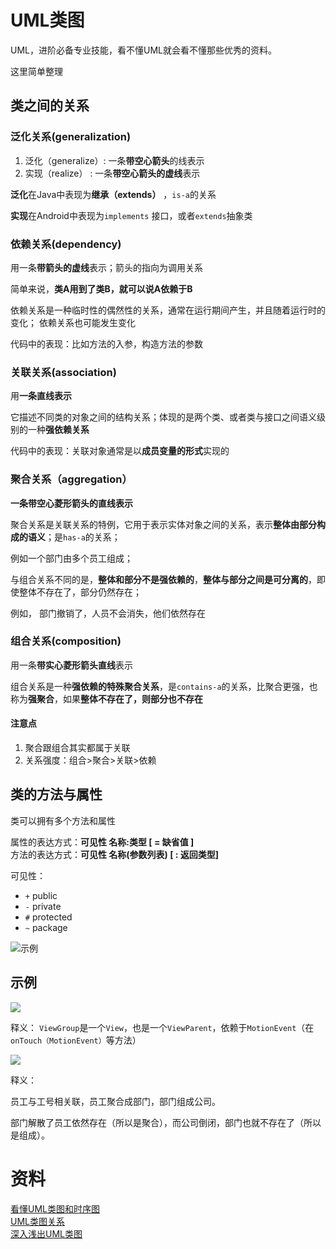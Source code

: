 # UML类图

UML，进阶必备专业技能，看不懂UML就会看不懂那些优秀的资料。   
 
这里简单整理  

## 类之间的关系

### 泛化关系(generalization)

1. 泛化（generalize）: 一条**带空心箭头**的线表示  
2. 实现（realize） : 一条**带空心箭头的虚线**表示


**泛化**在Java中表现为**继承（extends）** ，`is-a`的关系  

**实现**在Android中表现为`implements` 接口，或者`extends`抽象类   

### 依赖关系(dependency)

用一条**带箭头的虚线**表示；箭头的指向为调用关系    

简单来说，**类A用到了类B，就可以说A依赖于B**   

依赖关系是一种临时性的偶然性的关系，通常在运行期间产生，并且随着运行时的变化； 依赖关系也可能发生变化  

代码中的表现：比如方法的入参，构造方法的参数

### 关联关系(association)

用**一条直线表示**  

它描述不同类的对象之间的结构关系；体现的是两个类、或者类与接口之间语义级别的一种**强依赖关系**  
 
代码中的表现：关联对象通常是以**成员变量的形式**实现的  

### 聚合关系（aggregation）

**一条带空心菱形箭头的直线表示**  

聚合关系是关联关系的特例，它用于表示实体对象之间的关系，表示**整体由部分构成的语义**；是`has-a`的关系；

例如一个部门由多个员工组成；

与组合关系不同的是，**整体和部分不是强依赖的**，**整体与部分之间是可分离的**，即使整体不存在了，部分仍然存在；

例如， 部门撤销了，人员不会消失，他们依然存在  

### 组合关系(composition)

用一条**带实心菱形箭头直线**表示   

组合关系是一种**强依赖的特殊聚合关系**，是`contains-a`的关系，比聚合更强，也称为**强聚合**，如果**整体不存在了，则部分也不存在**


#### 注意点

1. 聚合跟组合其实都属于关联
2. 关系强度：组合>聚合>关联>依赖


## 类的方法与属性  

类可以拥有多个方法和属性 

属性的表达方式：**可见性  名称:类型 [ = 缺省值 ]**  
方法的表达方式：**可见性  名称(参数列表) [ : 返回类型]**  


可见性：  

* `+` public  
* `-` private  
* `#` protected  
* `~` package  

![示例](http://ww2.sinaimg.cn/large/98900c07jw1f5z65eylbij20cx068wev.jpg)

## 示例

![](http://ww2.sinaimg.cn/large/98900c07jw1f5z1qwizmuj20j3095q4f.jpg)


释义：
`ViewGroup`是一个`View`，也是一个`ViewParent`，依赖于`MotionEvent`（在`onTouch（MotionEvent）`等方法）


![](http://ww1.sinaimg.cn/large/98900c07jw1f5z1rdtd4wj20dt07edgk.jpg)  


释义：  

员工与工号相关联，员工聚合成部门，部门组成公司。

部门解散了员工依然存在（所以是聚合），而公司倒闭，部门也就不存在了（所以是组成）。  

# 资料
[看懂UML类图和时序图](http://design-patterns.readthedocs.io/zh_CN/latest/read_uml.html#id1)  
[UML类图关系](http://www.cnblogs.com/olvo/archive/2012/05/03/2481014.html)  
[ 深入浅出UML类图](http://blog.csdn.net/lovelion/article/details/7838679)  

